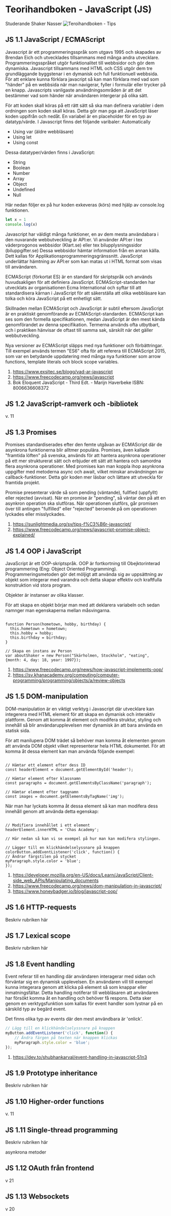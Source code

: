 # Teorihandboken - JavaScript (JS)

Studerande Shaker Nasser
![Teroihandboken - Tips](images/JavaS-tips.png)

## JS 1.1 JavaScript / ECMAScript

Javascript är ett programmeringsspråk som utgavs 1995 och skapades av Brendan Eich och utvecklades tillsammans med många andra utvecklare. Programmeringsspråket utgör funktionalitet till webbsidor och gör dem dynamiska. Javascript tillsammans med HTML och CSS utgör dem tre grundläggande byggstenar i en dymanisk och full funktionuell webbsida. För att enklare kunna förklara javacript så kan man förklara med vad som "händer" på en webbsida när man navigerar, fyller i formulär eller trycker på en knapp. Javascripts vanligaste användningsområden är att det bestämmer vad som händer när användaren intergerar på olika sätt.

För att koden skall köras på ett rätt sätt så ska man definera variabler i dem ordningen som koden skall köras. Detta gör man pga att JavaScript läser koden uppifrån och nedåt.
En variabel är en placeholder för en typ av datatyp/värde. I Javascript finns det följande varibaler:
Automatically

- Using var (äldre webbläsare)
- Using let
- Using const

Dessa datatyper/värden finns i JavaScript:

- String
- Boolean
- Number
- Array
- Object
- Undefined
- Null

Här nedan följer ex på hur koden exkeveras (körs) med hjälp av console.log funktionen.

```js
let x = 1
console.log(x)
```

Javascript har väldigt många funktioner, en av dem mesta användabara i den nuvarande webbutveckling är API:er. Vi använder API:er i tex väderprogonos webbsidor (Klart.se) eller tex bilupplysningssidor (biluppgifter.se)
Dessa webbsidor hämtar information från en annan källa. Dett kallas för Applikationsprogrammeringsgränssnitt. JavaScript underlättar hämtning av API:er som kan matas ut i HTML format som visas till användaren.

ECMAScript (förkortat ES) är en standard för skriptspråk och används huvudsakligen för att definiera JavaScript. ECMAScript-standarden har utvecklats av organisationen Ecma International och syftar till att standardisera kärnan i JavaScript för att säkerställa att olika webbläsare kan tolka och köra JavaScript på ett enhetligt sätt.

Skillnaden mellan ECMAScript och JavaScript är subtil eftersom JavaScript är en praktiskt genomförande av ECMAScript-standarden. ECMAScript kan ses som den formella specifikationen, medan JavaScript är den mest kända genomförandet av denna specifikation. Termerna används ofta utbytbart, och i praktiken hänvisar de oftast till samma sak, särskilt när det gäller webbutveckling.

Nya versioner av ECMAScript släpps med nya funktioner och förbättringar. Till exempel används termen "ES6" ofta för att referera till ECMAScript 2015, som var en betydande uppdatering med många nya funktioner som arrow functions, template literals och block scope variables.

1. https://www.exsitec.se/blogg/vad-ar-javascript
2. https://www.freecodecamp.org/news/javascript
3. Bok Eloquent JavaScript - Third Edt. - Marijn Haverbeke ISBN: 8006636608372

## JS 1.2 JavaScript-ramverk och -bibliotek

v. 11

## JS 1.3 Promises

Promises standardiserades efter den femte utgåvan av ECMAScript där de asynkrona funktionerna blir alltmer populära. Promises, även kallade "framtida löften" på svenska, används för att hantera asynkrona operationer på ett mer strukturerat sätt och erbjuder ett sätt att hantera och samordna flera asynkrona operationer. Med promises kan man koppla ihop asynkrona uppgifter med metoderna async och await, vilket minskar användningen av callback-funktioner. Detta gör koden mer läsbar och lättare att utveckla för framtida projekt.

Promise presenterar värde så som pending (väntande), fullfied (uppfyllt) eller rejected (avvisat). När en promise är "pending", så väntar den på att en asynkron operation ska slutföras. När operationen slutförs, går promisen över till antingen "fulfilled" eller "rejected" beroende på om operationen lyckades eller misslyckades.


1. https://sunlightmedia.org/sv/tips-f%C3%B6r-javascript/
2. https://www.freecodecamp.org/news/javascript-promise-object-explained/

## JS 1.4 OOP i JavaScript

JavaScript är ett OOP-skriptspråk. OOP är fortkortning till Obejktorinterad programmering (Eng: Object Oriented Programming). Programmeringsmetoden gör det möljigt att använda sig av uppsättning av objekt som integerar med varandra och detta skapar effektiv och kraftfulla konstruktion vid stora program.

Objekter är instanser av olika klasser.

För att skapa en objekt börjar man med att deklarera variabeln och sedan namnger man egenskaperna mellan måsvingarna.

```Js

function Person(hometown, hobby, birthday) {
  this.hometown = hometown;
  this.hobby = hobby;
  this.birthday = birthday;
}

// Skapa en instans av Person
var aboutShaker = new Person("Skärholmen, Stockholm", "eating", {month: 4, day: 18, year: 1997});
```


1. https://www.freecodecamp.org/news/how-javascript-implements-oop/
2. https://sv.khanacademy.org/computing/computer-programming/programming/objects/a/review-objects

## JS 1.5 DOM-manipulation

DOM-manipulation är en viktigt verktyg i Javascript där utvecklare kan integerera med HTML element för att skapa en dymanisk och interaktiv plattform. Genom att komma åt element och modifera struktur, styling och innehåll så blir användarupplevelsen mer dynamisk än att bara använda en statisk sida. 

För att manilupera DOM trädet så behöver man komma åt elementen genom att använda DOM objekt vilket representerar hela HTML dokumentet. För att komma åt dessa element kan man använda följande exempel:

```Js

// Hämtar ett element efter dess ID
const headerElement = document.getElementById('header');

// Hämtar element efter klassnamn
const paragraphs = document.getElementsByClassName('paragraph');

// Hämtar element efter taggnamn
const images = document.getElementsByTagName('img');
```

När man har lyckats komma åt dessa element så kan man modifera dess innehåll genom att använda detta egenskap: 

```Js

// Modifiera innehållet i ett element
headerElement.innerHTML = 'Chas Academy';

// Här nedan så kan vi se exempel på hur man kan modifera stylingen. 

// Lägger till en klickhändelselyssnare på knappen
colorButton.addEventListener('click', function() {
// Ändrar färgstilen på stycket
myParagraph.style.color = 'blue';
});

```

1. https://developer.mozilla.org/en-US/docs/Learn/JavaScript/Client-side_web_APIs/Manipulating_documents
2. https://www.freecodecamp.org/news/dom-manipulation-in-javascript/
3. https://www.honeybadger.io/blog/javascript-oop/


## JS 1.6 HTTP-requests

Beskriv rubriken här

## JS 1.7 Lexical scope

Beskriv rubriken här

## JS 1.8 Event handling

Event referar till en handling där användaren interagerar med sidan och förväntar sig en dynamisk upplevelsen. En användaren vill till exempel kunna integerara genom att klicka på element så som knappar eller inmatningsfältar. Detta handling notiferar till webbläsaren att användaren har försökt komma åt en handling och behöver få respons. Detta sker genom en verktygsfunktion som kallas för event handler som lystnar på en särskild typ av begärd event. 

Det finns olika typ av events där den mest användbara är 'onlick'. 


```js
// Lägg till en klickhändelselyssnare på knappen
myButton.addEventListener('click', function() {
    // Ändra färgen på texten när knappen klickas
    myParagraph.style.color = 'blue';
});

```

1. https://dev.to/shubhankarval/event-handling-in-javascript-51n3


## JS 1.9 Prototype inheritance

Beskriv rubriken här

## JS 1.10 Higher-order functions

v. 11

## JS 1.11 Single-thread programming

Beskriv rubriken här

asynkrona metoder

## JS 1.12 OAuth från frontend

v 21

## JS 1.13 Websockets

v 20
